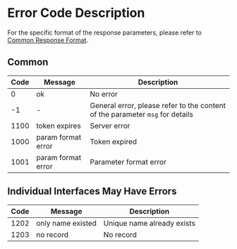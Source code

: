 # Error Code Description

For the specific format of the response parameters, please refer to [Common Response Format](./#response).

## Common

| Code | Message | Description |
|------|---------|-------------|
| 0    | ok      | No error    |
| -1   | -       | General error, please refer to the content of the parameter `msg` for details |
| 1100 | token expires | Server error |
| 1000 | param format error | Token expired |
| 1001 | param format error | Parameter format error |

## Individual Interfaces May Have Errors

| Code | Message | Description |
|------|---------|-------------|
| 1202 | only name existed | Unique name already exists |
| 1203 | no record | No record |


